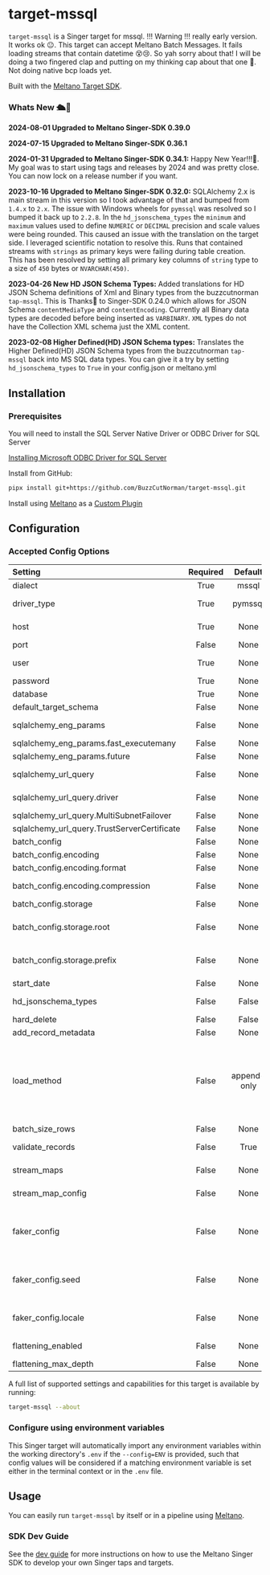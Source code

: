 # target-mssql

`target-mssql` is a Singer target for mssql. !!! Warning !!! really early version.  It works ok 😐.  This target can accept Meltano Batch Messages. It fails loading streams that contain datetime 😵😢. So yah sorry about that! I will be doing a two fingered clap and putting on my thinking cap about that one 🤔.  Not doing native bcp loads yet.

Built with the [Meltano Target SDK](https://sdk.meltano.com).
### Whats New 🛳️🎉
**2024-08-01 Upgraded to Meltano Singer-SDK 0.39.0**

**2024-07-15 Upgraded to Meltano Singer-SDK 0.36.1**

**2024-01-31 Upgraded to Meltano Singer-SDK 0.34.1:** Happy New Year!!!🎉.  My goal was to start using tags and releases by 2024 and was pretty close.  You can now lock on a release number if you want. 

**2023-10-16 Upgraded to Meltano Singer-SDK 0.32.0:** SQLAlchemy 2.x is main stream in this version so I took advantage of that and bumped from `1.4.x` to `2.x`.  The issue with Windows wheels for `pymssql` was resolved so I bumped it back up to `2.2.8`. In the `hd_jsonschema_types` the `minimum` and `maximum` values used to define `NUMERIC` or `DECIMAL` precision and scale values were being rounded.  This caused an issue with the translation on the target side.  I leveraged scientific notation to resolve this. Runs that contained streams with `strings` as primary keys were failing during table creation.  This has been resolved by setting all primary key columns of `string` type to a size of `450` bytes or `NVARCHAR(450)`.  

**2023-04-26 New HD JSON Schema Types:**  Added translations for HD JSON Schema definitions of Xml and Binary types from the buzzcutnorman `tap-mssql`.  This is Thanks🙏 to Singer-SDK 0.24.0 which allows for JSON Schema `contentMediaType` and `contentEncoding`.  Currently all Binary data types are decoded before being inserted as `VARBINARY`.  `XML` types do not have the Collection XML schema just the XML content.

**2023-02-08 Higher Defined(HD) JSON Schema types:**  Translates the Higher Defined(HD) JSON Schema types from the buzzcutnorman `tap-mssql` back into MS SQL data types.  You can give it a try by setting `hd_jsonschema_types` to `True` in your config.json or meltano.yml
<!--

Developer TODO: Update the below as needed to correctly describe the install procedure. For instance, if you do not have a PyPi repo, or if you want users to directly install from your git repo, you can modify this step as appropriate.
-->
## Installation
<!--
Install from PyPi:

```bash
pipx install target-mssql
```
-->
### Prerequisites
You will need to install the SQL Server Native Driver or ODBC Driver for SQL Server

[Installing Microsoft ODBC Driver for SQL Server](https://learn.microsoft.com/en-us/sql/connect/odbc/windows/system-requirements-installation-and-driver-files?view=sql-server-ver16#installing-microsoft-odbc-driver-for-sql-server)

Install from GitHub:

```bash
pipx install git+https://github.com/BuzzCutNorman/target-mssql.git
```

Install using [Meltano](https://www.meltano.com) as a [Custom Plugin](https://docs.meltano.com/guide/plugin-management#custom-plugins)


## Configuration

### Accepted Config Options

<!--
Developer TODO: Provide a list of config options accepted by the target.

This section can be created by copy-pasting the CLI output from:

```
target-mssql --about --format=markdown
```
-->
| Setting | Required | Default | Description |
|:--------|:--------:|:-------:|:------------|
| dialect | True     | mssql   | The Dialect of SQLAlchamey |
| driver_type | True     | pymssql | The Python Driver you will be using to<BR/>connect to the SQL server |
| host | True     | None    | The FQDN of the Host serving out the<BR/>SQL Instance |
| port | False    | None    | The port on which SQL awaiting connection |
| user | True     | None    | The User Account who has been granted<BR/>access to the SQL Server |
| password | True     | None    | The Password for the User account |
| database | True     | None    | The Default database for this connection |
| default_target_schema | False    | None    | The Default schema to place all streams |
| sqlalchemy_eng_params | False    | None    | SQLAlchemy Engine Paramaters:<BR/>fast_executemany, future |
| sqlalchemy_eng_params.fast_executemany | False    | None    | Fast Executemany Mode: True, False |
| sqlalchemy_eng_params.future | False    | None    | Run the engine in 2.0 mode: True, False |
| sqlalchemy_url_query | False    | None    | SQLAlchemy URL Query options: driver, MultiSubnetFailover, TrustServerCertificate |
| sqlalchemy_url_query.driver | False    | None    | The Driver to use when connection should<BR/>match the Driver Type |
| sqlalchemy_url_query.MultiSubnetFailover | False    | None    | This is a Yes No option |
| sqlalchemy_url_query.TrustServerCertificate | False    | None    | This is a Yes No option |
| batch_config | False    | None    | Optional Batch Message configuration |
| batch_config.encoding | False    | None    |             |
| batch_config.encoding.format | False    | None    | Currently the only format is jsonl |
| batch_config.encoding.compression | False    | None    | Currently the only compression options is<BR/>gzip |
| batch_config.storage | False    | None    |             |
| batch_config.storage.root | False    | None    | The directory you want batch<BR/>messages to be placed in.<BR/>example: file://test/batches |
| batch_config.storage.prefix | False    | None    | What prefix you want your<BR/>messages to have<BR/>example: test-batch- |
| start_date | False    | None    | The earliest record date to sync |
| hd_jsonschema_types | False    |       False | Turn on translation of Higher Defined(HD)<BR/>JSON Schema types to SQL Types |
| hard_delete | False    |       False | Hard delete records. |
| add_record_metadata | False    | None    | Add metadata to records. |
| load_method | False    | append-only | The method to use when loading data into<BR/>the destination. `append-only` will always<BR/>write all input records whether that<BR/>records already exists or not. <BR/>`upsert` will update existing records and<BR/>insert new records. `overwrite` will<BR/>delete all existing records and insert all input records. |
| batch_size_rows | False    | None    | Maximum number of rows in each batch. |
| validate_records | False    |       True | Whether to validate the schema of the<BR/>incoming streams. |
| stream_maps | False    | None    | Config object for stream maps capability.<BR/>For more information check out [Stream Maps](https://sdk.meltano.com/en/latest/stream_maps.html). |
| stream_map_config | False    | None    | User-defined config values to be used within map expressions. |
| faker_config | False    | None    | Config for the [`Faker`](https://faker.readthedocs.io/en/master/) instance<BR/>variable `fake` used within map expressions.<BR/>Only applicable if the plugin specifies<BR/>`faker` as an addtional dependency<BR/>(through the `singer-sdk` `faker` extra or directly). |
| faker_config.seed | False    | None    | Value to seed the Faker generator<BR/>for deterministic output: https://faker.readthedocs.io/en/master/#seeding-the-generator |
| faker_config.locale | False    | None    | One or more LCID locale strings to<BR/>produce localized output for: https://faker.readthedocs.io/en/master/#localization |
| flattening_enabled | False    | None    | 'True' to enable schema flattening and<BR/>automatically expand nested properties. |
| flattening_max_depth | False    | None    | The max depth to flatten schemas. |

A full list of supported settings and capabilities for this
target is available by running:

```bash
target-mssql --about
```

### Configure using environment variables

This Singer target will automatically import any environment variables within the working directory's
`.env` if the `--config=ENV` is provided, such that config values will be considered if a matching
environment variable is set either in the terminal context or in the `.env` file.
<!--
### Source Authentication and Authorization


Developer TODO: If your target requires special access on the destination system, or any special authentication requirements, provide those here.
-->

## Usage

You can easily run `target-mssql` by itself or in a pipeline using [Meltano](https://meltano.com/).
<!--
### Executing the Target Directly

```bash
target-mssql --version
target-mssql --help
# Test using the "Carbon Intensity" sample:
tap-carbon-intensity | target-mssql --config /path/to/target-mssql-config.json
```

## Developer Resources

Follow these instructions to contribute to this project.

### Initialize your Development Environment

```bash
pipx install poetry
poetry install
```

### Create and Run Tests

Create tests within the `target_mssql/tests` subfolder and
  then run:

```bash
poetry run pytest
```

You can also test the `target-mssql` CLI interface directly using `poetry run`:

```bash
poetry run target-mssql --help
```

### Testing with [Meltano](https://meltano.com/)

_**Note:** This target will work in any Singer environment and does not require Meltano.
Examples here are for convenience and to streamline end-to-end orchestration scenarios._

<!--
Developer TODO:
Your project comes with a custom `meltano.yml` project file already created. Open the `meltano.yml` and follow any "TODO" items listed in
the file.
-->
<!--
Next, install Meltano (if you haven't already) and any needed plugins:

```bash
# Install meltano
pipx install meltano
# Initialize meltano within this directory
cd target-mssql
meltano install
```

Now you can test and orchestrate using Meltano:

```bash
# Test invocation:
meltano invoke target-mssql --version
# OR run a test `elt` pipeline with the Carbon Intensity sample tap:
meltano elt tap-carbon-intensity target-mssql
```
-->
### SDK Dev Guide

See the [dev guide](https://sdk.meltano.com/en/latest/dev_guide.html) for more instructions on how to use the Meltano Singer SDK to
develop your own Singer taps and targets.
